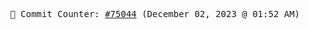 <p align="center">
    <samp>
        📮 Commit Counter: <a href="https://github.com/Javascript-void0/Javascript-void0/commits/main">#75044</a> (December 02, 2023 @ 01:52 AM)
    </samp>
</p>